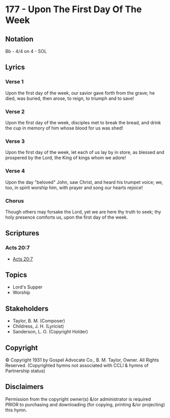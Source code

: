 # 177 - Upon The First Day Of The Week

## Notation

Bb - 4/4 on 4 - SOL

## Lyrics

### Verse 1

Upon the first day of the week, our savior gave forth from the grave; he died, was buried, then arose, to reign, to triumph and to save!

### Verse 2

Upon the first day of the week, disciples met to break the bread, and drink the cup in memory of him whose blood for us was shed!

### Verse 3

Upon the first day of the week, let each of us lay by in store, as blessed and prospered by the Lord, the King of kings whom we adore!

### Verse 4

Upon the day "beloved" John, saw Christ, and heard his trumpet voice; we, too, in spirit worship him, with prayer and song our hearts rejoice!

### Chorus

Though others may forsake the Lord, yet we are here thy truth to seek; thy holy presence comforts us, upon the first day of the week.


## Scriptures

### Acts 20:7

- [Acts 20:7](https://www.biblegateway.com/passage/?search=Acts%2020%3A7)


## Topics

- Lord's Supper
- Worship

## Stakeholders

- Taylor, B. M. (Composer)
- Childress, J. H. (Lyricist)
- Sanderson, L. O. (Copyright Holder)

## Copyright

© Copyright 1931 by Gospel Advocate Co., B. M. Taylor, Owner. All Rights Reserved.
(Copyrighted hymns not associated with CCLI & hymns of Partnership status)

## Disclaimers

Permission from the copyright owner(s) &/or administrator is required PRIOR to purchasing and downloading (for copying, printing &/or projecting) this hymn.

